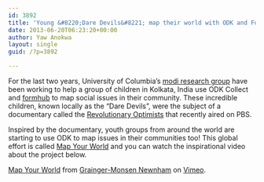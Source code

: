 ```yaml
---
id: 3892
title: 'Young &#8220;Dare Devils&#8221; map their world with ODK and FormHub'
date: 2013-06-20T06:23:20+00:00
author: Yaw Anokwa
layout: single
guid: /?p=3892

---
```

For the last two years, University of Columbia&#8217;s [modi research group](http://modi.mech.columbia.edu) have been working to help a group of children in Kolkata, India use ODK Collect and [formhub](https://formhub.org) to map social issues in their community. These incredible children, known locally as the &#8220;Dare Devils&#8221;, were the subject of a documentary called the [Revolutionary Optimists](http://www.pbs.org/independentlens/revolutionary-optimists) that recently aired on PBS. 

Inspired by the documentary, youth groups from around the world are starting to use ODK to map issues in their communities too! This global effort is called [Map Your World](http://mapyourworld.org) and you can watch the inspirational video about the project below.



[Map Your World](https://vimeo.com/68301074) from [Grainger-Monsen Newnham](https://vimeo.com/revopt) on [Vimeo](https://vimeo.com).
